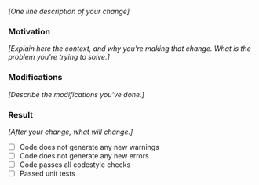 _[One line description of your change]_

### Motivation

_[Explain here the context, and why you're making that change. What is the problem you're trying to solve.]_

### Modifications

_[Describe the modifications you've done.]_

### Result

_[After your change, what will change.]_

- [ ] Code does not generate any new warnings
- [ ] Code does not generate any new errors
- [ ] Code passes all codestyle checks
- [ ] Passed unit tests